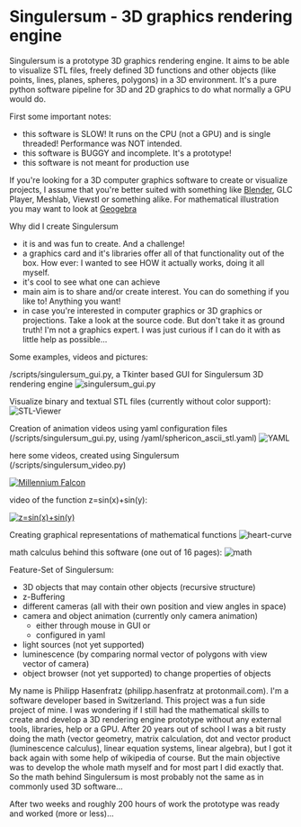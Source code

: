 # Singulersum - 3D graphics rendering engine

Singulersum is a prototype 3D graphics rendering engine. It aims to be able to visualize STL files, freely defined 3D functions and other objects (like points, lines, planes, spheres, polygons) in a 3D environment. It's a pure python software pipeline for 3D and 2D graphics to do what normally a GPU would do.

First some important notes:
 * this software is SLOW! It runs on the CPU (not a GPU) and is single threaded! Performance was NOT intended.
 * this software is BUGGY and incomplete. It's a prototype!
 * this software is not meant for production use

If you're looking for a 3D computer graphics software to create or visualize projects, I assume that you're better suited with something like [Blender](https://www.blender.org/), GLC Player, Meshlab, Viewstl or something alike. For mathematical illustration you may want to look at [Geogebra](https://www.geogebra.org/)

Why did I create Singulersum
 * it is and was fun to create. And a challenge!
 * a graphics card and it's libraries offer all of that functionality out of the box. How ever: I wanted to see HOW it actually works, doing it all myself.
 * it's cool to see what one can achieve
 * main aim is to share and/or create interest. You can do something if you like to! Anything you want!
 * in case you're interested in computer graphics or 3D graphics or projections. Take a look at the source code. But don't take it as ground truth! I'm not a graphics expert. I was just curious if I can do it with as little help as possible...

Some examples, videos and pictures:

/scripts/singulersum_gui.py, a Tkinter based GUI for Singulersum 3D rendering engine
![singulersum_gui.py](/docs/singulersum_gui.png)

Visualize binary and textual STL files (currently without color support):
![STL-Viewer](/docs/falcon.png)

Creation of animation videos using yaml configuration files (/scripts/singulersum_gui.py, using /yaml/sphericon_ascii_stl.yaml)
![YAML](/docs/yaml.png)

here some videos, created using Singulersum (/scripts/singulersum_video.py)

[![Millennium Falcon](https://img.youtube.com/vi/CSX7vUux068/0.jpg)](https://www.youtube.com/watch?v=CSX7vUux068)

video of the function z=sin(x)+sin(y):

[![z=sin(x)+sin(y)](https://img.youtube.com/vi/QPDUIITXlK4/0.jpg)](https://www.youtube.com/watch?v=QPDUIITXlK4)

Creating graphical representations of mathematical functions
![heart-curve](/docs/heart.png)

math calculus behind this software (one out of 16 pages):
![math](/docs/original_note_example.jpg)

Feature-Set of Singulersum:
 * 3D objects that may contain other objects (recursive structure)
 * z-Buffering
 * different cameras (all with their own position and view angles in space)
 * camera and object animation (currently only camera animation)
   * either through mouse in GUI or
   * configured in yaml
 * light sources (not yet supported)
 * luminescence (by comparing normal vector of polygons with view vector of camera)
 * object browser (not yet supported) to change properties of objects

My name is Philipp Hasenfratz (philipp.hasenfratz at protonmail.com). I'm a software developer based in Switzerland. This project was a fun side project of mine. I was wondering if I still had the mathematical skills to create and develop a 3D rendering engine prototype without any external tools, libraries, help or a GPU.
After 20 years out of school I was a bit rusty doing the math (vector geometry, matrix calculation, dot and vector product (luminescence calculus), linear equation systems, linear algebra), but I got it back again with some help of wikipedia of course. But the main objective was to develop the whole math myself and for most part I did exactly that. So the math behind Singulersum is most probably not the same as in commonly used 3D software...

After two weeks and roughly 200 hours of work the prototype was ready and worked (more or less)...
